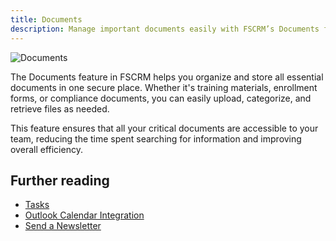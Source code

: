```yaml
---
title: Documents
description: Manage important documents easily with FSCRM’s Documents feature.
---
```


![Documents](/public/features/documents.webp)

The Documents feature in FSCRM helps you organize and store all essential documents in one secure place. Whether it's training materials, enrollment forms, or compliance documents, you can easily upload, categorize, and retrieve files as needed.

This feature ensures that all your critical documents are accessible to your team, reducing the time spent searching for information and improving overall efficiency.

## Further reading

- [Tasks](/features/tasks)
- [Outlook Calendar Integration](/integrations/outlook-calendar)
- [Send a Newsletter](/guides/send-newsletter)
